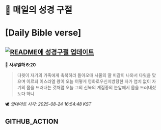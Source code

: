 # 🙏 매일의 성경 구절
# [Daily Bible verse]
## [![README에 성경구절 업데이트](https://github.com/DONGSUKA/first_test/actions/workflows/update-readme-bible.yml/badge.svg)](https://github.com/DONGSUKA/first_test/actions/workflows/update-readme-bible.yml)
<!-- START_BIBLE_VERSE -->
📖 **사무엘하 6:20**
> 다윗이 자기의 가족에게 축복하러 돌아오매 사울의 딸 미갈이 나와서 다윗을 맞으며 이르되 이스라엘 왕이 오늘 어떻게 영화로우신지방탕한 자가 염치 없이 자기의 몸을 드러내는 것처럼 오늘 그의 신복의 계집종의 눈앞에서 몸을 드러내셨도다 하니

🕊️ _업데이트 시각: 2025-08-24 16:54:48 KST_
  <!-- END_BIBLE_VERSE -->
## GITHUB_ACTION
